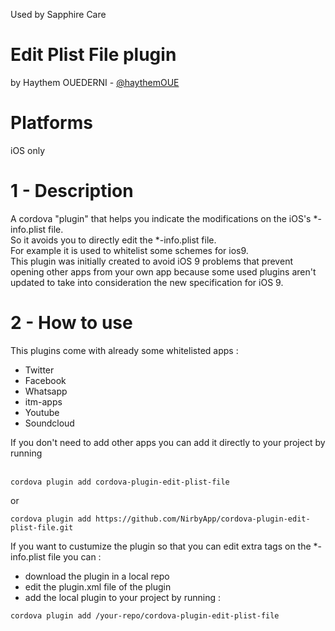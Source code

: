 Used by Sapphire Care

# Edit Plist File plugin
by Haythem OUEDERNI - <a href="https://github.com/haythemOUE">@haythemOUE</a>

# Platforms

iOS only

# 1 - Description
A cordova "plugin" that helps you indicate the modifications on the iOS's *-info.plist file.<br/>
So it avoids you to directly edit the *-info.plist file.<br/>
For example it is used to whitelist some schemes for ios9.<br/>
This plugin was initially created to avoid iOS 9 problems that prevent opening other apps from your own app because some used plugins aren't updated to take into consideration the new specification for iOS 9.

# 2 - How to use

This plugins come with already some whitelisted apps :<br/>
- Twitter<br/>
- Facebook<br/>
- Whatsapp<br/>
- itm-apps<br/>
- Youtube<br/>
- Soundcloud<br/>

If you don't need to add other apps you can add it directly to your project by running <br/><br/>

```
cordova plugin add cordova-plugin-edit-plist-file
```

or

```
cordova plugin add https://github.com/NirbyApp/cordova-plugin-edit-plist-file.git
```

If you want to custumize the plugin so that you can edit extra tags on the *-info.plist file you can :
- download the plugin in a local repo
- edit the plugin.xml file of the plugin
- add the local plugin to your project by running :

```
cordova plugin add /your-repo/cordova-plugin-edit-plist-file
```

